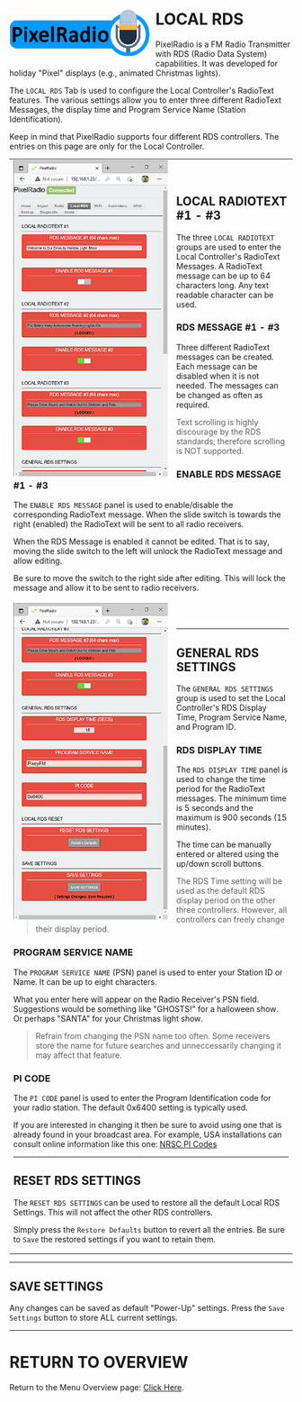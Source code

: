 # <img style="padding-right: 10px; padding-bottom: 5px;" align="left" src="../Images/RadioLogo300.gif" width="250">

# LOCAL RDS

PixelRadio is a FM Radio Transmitter with RDS (Radio Data System) capabilities.
It was developed for holiday "Pixel" displays (e.g., animated Christmas lights).

The `LOCAL RDS` Tab is used to configure the Local Controller's RadioText features.
The various settings allow you to enter three different RadioText Messages, the display time and Program Service Name (Station Identification).

Keep in mind that PixelRadio supports four different RDS controllers. The entries on this page are only for the
Local Controller.

<table>
<tr>
<td>

<img style="padding-right: 15px; padding-bottom: 5px;" align="left" src="../Images/localRdsTab1_400.png" width="275">

&nbsp;&nbsp;&nbsp;

## LOCAL RADIOTEXT #1 - #3

The three `LOCAL RADIOTEXT` groups are used to enter the Local Controller's RadioText Messages.
A RadioText message can be up to 64 characters long.
Any text readable character can be used.

### RDS MESSAGE #1 - #3
Three different RadioText messages can be created.
Each message can be disabled when it is not needed.
The messages can be changed as often as required.

>Text scrolling is highly discourage by the RDS standards; therefore scrolling is NOT supported.

### ENABLE RDS MESSAGE #1 - #3

The `ENABLE RDS MESSAGE` panel is used to enable/disable the corresponding RadioText message.
When the slide switch is towards the right (enabled) the RadioText will be sent to all radio receivers.

When the RDS Message is enabled it cannot be edited.
That is to say, moving the slide switch to the left will unlock the RadioText message and allow editing.

Be sure to move the switch to the right side after editing.
This will lock the message and allow it to be sent to radio receivers.
</td>
<tr>
<td>
<img style="padding-right: 15px; padding-bottom: 5px;" align="left" src="../Images/localRdsTab2_400.png" width="275">

&nbsp;&nbsp;&nbsp;

---

## GENERAL RDS SETTINGS

The `GENERAL RDS SETTINGS` group is used to set the Local Controller's RDS Display Time, Program Service Name, and Program ID.


### RDS DISPLAY TIME

The `RDS DISPLAY TIME` panel is used to change the time period for the RadioText messages.
The minimum time is 5 seconds and the maximum is 900 seconds (15 minutes).

The time can be manually entered or altered using the up/down scroll buttons.

>The RDS Time setting will be used as the default RDS display period on the other three controllers.
>However, all controllers can freely change their display period.

### PROGRAM SERVICE NAME

The `PROGRAM SERVICE NAME` (PSN) panel is used to enter your Station ID or Name.
It can be up to eight characters.

What you enter here will appear on the Radio Receiver's PSN field.
Suggestions would be something like "GHOSTS!" for a halloween show.
Or perhaps "SANTA" for your Christmas light show.

>Refrain from changing the PSN name too often.
>Some receivers store the name for future searches and unneccessarily changing it may affect that feature.

### PI CODE

The `PI CODE` panel is used to enter the Program Identification code for your radio station.
The default 0x6400 setting is typically used.

If you are interested in changing it then be sure to avoid using one that is already found in your broadcast area.
For example, USA installations can consult online information like this one:
<a href="https://picodes.nrscstandards.org/fs_pi_codes_allocated.html" target="_blank">NRSC PI Codes</a>

---

## RESET RDS SETTINGS

The `RESET RDS SETTINGS` can be used to restore all the default Local RDS Settings.
This will not affect the other RDS controllers.

Simply press the `Restore Defaults` button to revert all the entries.
Be sure to `Save` the restored settings if you want to retain them.

</td>
</tr>
</table>

---

## SAVE SETTINGS

Any changes can be saved as default "Power-Up" settings.
Press the ``Save Settings`` button to store ALL current settings.

---

# RETURN TO OVERVIEW

<span>Return to the Menu Overview page: [Click Here](./Overview.md).</span>

